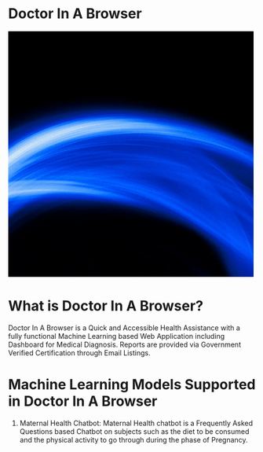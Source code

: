 # Doctor In A Browser
![text](https://github.com/MLXTREME/Doctor-In-A-Browser/blob/main/assets/Smart-Doc-IN-A-Browser.gif?style=centreme)

# What is Doctor In A Browser?
Doctor In A Browser is a Quick and Accessible Health Assistance with a fully functional Machine Learning based Web Application including Dashboard for Medical Diagnosis. Reports are provided via Government Verified Certification through Email Listings. 

# Machine Learning Models Supported in Doctor In A Browser
1. Maternal Health Chatbot: Maternal Health chatbot is a Frequently Asked Questions based Chatbot on subjects such as the diet to be consumed and the physical activity to go through during the phase of Pregnancy.  


